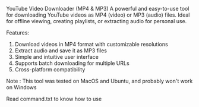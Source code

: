 YouTube Video Downloader (MP4 & MP3)
A powerful and easy-to-use tool for downloading YouTube videos as MP4 (video) or MP3 (audio) files. Ideal for offline viewing, creating playlists, or extracting audio for personal use.

Features:

1. Download videos in MP4 format with customizable resolutions
2. Extract audio and save it as MP3 files
3. Simple and intuitive user interface
4. Supports batch downloading for multiple URLs
5. Cross-platform compatibility

Note : This tool was tested on MacOS and Ubuntu, and probably won't work on Windows

Read command.txt to know how to use
